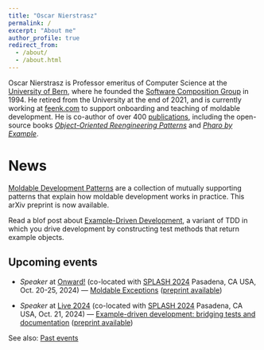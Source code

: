 ```yaml
---
title: "Oscar Nierstrasz"
permalink: /
excerpt: "About me"
author_profile: true
redirect_from: 
  - /about/
  - /about.html
---
```


Oscar Nierstrasz is Professor emeritus of Computer Science at the [University of Bern](http://www.unibe.ch/index_eng.html), where he founded the [Software Composition Group](https://scg.unibe.ch) in 1994.
He retired from the University at the end of 2021, and is currently working at [feenk.com](https://feenk.com/about/) to support onboarding and teaching of moldable development.
He is co-author of over 400 [publications](/publications), including the open-source books *[Object-Oriented Reengineering Patterns](/oorp/)* and *[Pharo by Example](http://books.pharo.org)*.

# News

[Moldable Development Patterns](/publication/2024-07-03-Nier24a-MoldableDevelopmentPatterns) are a collection of mutually supporting patterns that explain how moldable development works in practice. This arXiv preprint is now available.

Read a blof post about [Example-Driven Development](/posts/2024-04-25-EDD), a variant of TDD in which you drive development by constructing test methods that return example objects.

## Upcoming events

- *Speaker* at [Onward!](https://2024.splashcon.org/track/splash-2024-Onward-papers) (co-located with [SPLASH 2024](https://2024.splashcon.org) Pasadena, CA USA, Oct. 20-25, 2024) &mdash; [Moldable Exceptions](https://2024.splashcon.org/details/splash-2024-Onward-papers/1/Moldable-Exceptions)
  ([preprint available](/publication/2024-10-23-Chis24a-MoldableExceptions))

- *Speaker* at [Live 2024](https://2024.splashcon.org/home/live-2024) (co-located with [SPLASH 2024](https://2024.splashcon.org) Pasadena, CA USA, Oct. 21, 2024) &mdash; [Example-driven development: bridging tests and documentation](https://2024.splashcon.org/details/live-2024-papers/13/Example-driven-development-bridging-tests-and-documentation)
  ([preprint available](/publication/2024-10-21-Nier24b-Example-drivenDevelopment))

See also: [Past events](/past)
